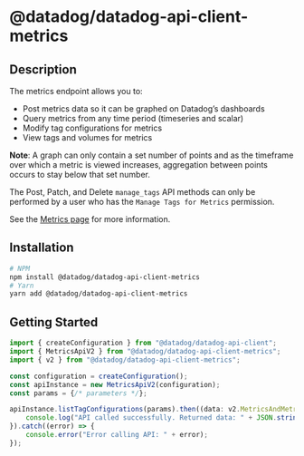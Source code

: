 # @datadog/datadog-api-client-metrics

## Description

The metrics endpoint allows you to:

- Post metrics data so it can be graphed on Datadog’s dashboards
- Query metrics from any time period (timeseries and scalar)
- Modify tag configurations for metrics
- View tags and volumes for metrics

**Note**: A graph can only contain a set number of points
and as the timeframe over which a metric is viewed increases,
aggregation between points occurs to stay below that set number.

The Post, Patch, and Delete `manage_tags` API methods can only be performed by
a user who has the `Manage Tags for Metrics` permission.

See the [Metrics page](https://docs.datadoghq.com/metrics/) for more information.

## Installation

```sh
# NPM
npm install @datadog/datadog-api-client-metrics
# Yarn
yarn add @datadog/datadog-api-client-metrics
```

## Getting Started
```ts
import { createConfiguration } from "@datadog/datadog-api-client";
import { MetricsApiV2 } from "@datadog/datadog-api-client-metrics";
import { v2 } from "@datadog/datadog-api-client-metrics";

const configuration = createConfiguration();
const apiInstance = new MetricsApiV2(configuration);
const params = {/* parameters */};

apiInstance.listTagConfigurations(params).then((data: v2.MetricsAndMetricTagConfigurationsResponse) => {
    console.log("API called successfully. Returned data: " + JSON.stringify(data));
}).catch((error) => {
    console.error("Error calling API: " + error);
});
```